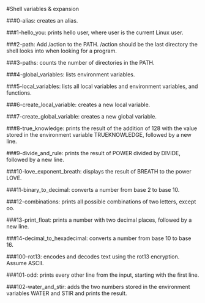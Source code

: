 #Shell variables & expansion

###0-alias: creates an alias.

###1-hello_you: prints hello user, where user is the current Linux user.

###2-path: Add /action to the PATH. /action should be the last directory the shell looks into when looking for a program.

###3-paths: counts the number of directories in the PATH.

###4-global_variables: lists environment variables.

###5-local_variables: lists all local variables and environment variables, and functions.

###6-create_local_variable: creates a new local variable.

###7-create_global_variable: creates a new global variable.

###8-true_knowledge: prints the result of the addition of 128 with the value stored in the environment variable TRUEKNOWLEDGE, followed by a new line.

###9-divide_and_rule: prints the result of POWER divided by DIVIDE, followed by a new line.

###10-love_exponent_breath: displays the result of BREATH to the power LOVE.

###11-binary_to_decimal: converts a number from base 2 to base 10.

###12-combinations: prints all possible combinations of two letters, except oo.

###13-print_float: prints a number with two decimal places, followed by a new line.

###14-decimal_to_hexadecimal: converts a number from base 10 to base 16.

###100-rot13: encodes and decodes text using the rot13 encryption. Assume ASCII.

###101-odd: prints every other line from the input, starting with the first line.

###102-water_and_stir: adds the two numbers stored in the environment variables WATER and STIR and prints the result.